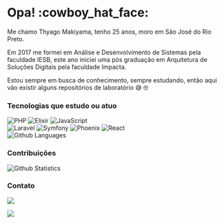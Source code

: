 
<h1>Opa! :cowboy_hat_face: </h1>

Me chamo Thyago Makiyama, tenho 25 anos, moro em São José do Rio Preto.

Em 2017 me formei em Análise e Desenvolvimento de Sistemas pela faculdade IESB, este ano iniciei uma pós graduação em Arquitetura de Soluções Digitais pela faculdade Impacta.

Estou sempre em busca de conhecimento, sempre estudando, então aqui vão existir alguns repositórios de laboratório :sweat_smile: :nerd_face:

### Tecnologias que estudo ou atuo
![PHP](https://img.shields.io/badge/-PHP-05122A?style=flat&color=green)&nbsp;![Elixir](https://img.shields.io/badge/-Elixir-05122A?style=flat&color=green)&nbsp;![JavaScript](https://img.shields.io/badge/-JavaScript-05122A?style=flat&color=green)&nbsp;  
![Laravel](https://img.shields.io/badge/-Laravel-05122A?style=flat&color=orange)&nbsp;![Symfony](https://img.shields.io/badge/-Symfony-05122A?style=flat&color=orange)&nbsp;![Phoenix](https://img.shields.io/badge/-Phoenix-05122A?style=flat&color=orange)&nbsp;![React](https://img.shields.io/badge/-React-05122A?style=flat&color=orange)&nbsp;  
![Github Languages](https://github-readme-stats.vercel.app/api/top-langs/?username=thyagomakiyama&layout=compact&count_private=true)

### Contribuições
![Github Statistics](https://github-readme-stats.vercel.app/api/?username=thyagomakiyama&count_private=true&show_icons=true)&nbsp;&nbsp;


### Contato

<p align="letf">

<a href="linkedin.com/in/thyago-makiyama-590b6b138"><img src="https://img.shields.io/badge/-LinkedIn-0077B5?style=flat&logo=Linkedin&logoColor=white"/></a>

<a href="https://www.instagram.com/thyagom10"><img src="https://img.shields.io/badge/-Instagram-E4405F?style=flat&logo=instagram&logoColor=white"/></a>

</p>
